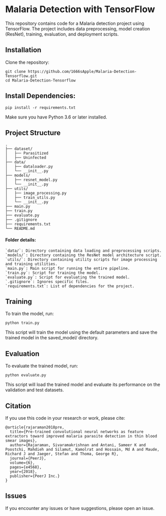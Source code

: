# Malaria Detection with TensorFlow
This repository contains code for a Malaria detection project using TensorFlow. The project includes data preprocessing, model creation (ResNet), training, evaluation, and deployment scripts.

## Installation
Clone the repository:
```
git clone https://github.com/1666sApple/Malaria-Detection-Tensorflow.git
cd Malaria-Detection-Tensorflow 
```

## Install Dependencies:
```
pip install -r requirements.txt
```
Make sure you have Python 3.6 or later installed.

## Project Structure

```
.
├── dataset/
│   ├── Parasitized
│   ├── Uninfected
├── data/
│   ├── dataloader.py
│   └── __init__.py
├── models/
│   ├── resnet_model.py
│   └── __init__.py
├── utils/
│   ├── image_processing.py
│   ├── train_utils.py
│   └── __init__.py
├── main.py
├── train.py
├── evaluate.py
├── .gitignore
├── requirements.txt
└── README.md

```
#### Folder details:
```
`data/`: Directory containing data loading and preprocessing scripts.
`models/`: Directory containing the ResNet model architecture script.
`utils/`: Directory containing utility scripts for image processing and training utilities.
`main.py`: Main script for running the entire pipeline.
`train.py`: Script for training the model.
`evaluate.py`: Script for evaluating the trained model.
`.gitignore`: Ignores specific files.
`requirements.txt`: List of dependencies for the project.
```

## Training
To train the model, run:
```
python train.py
```

This script will train the model using the default parameters and save the trained model in the saved_model/ directory.

## Evaluation

To evaluate the trained model, run:
```
python evaluate.py
```
This script will load the trained model and evaluate its performance on the validation and test datasets.

<!-- ## Contributors
Add your name here if you contributed to this project. -->
<!--  -->
<!-- License -->
<!-- Specify your license (e.g., MIT, Apache 2.0). -->
<!--  -->
## Citation
If you use this code in your research or work, please cite:
```
@article{rajaraman2018pre,
  title={Pre-trained convolutional neural networks as feature extractors toward improved malaria parasite detection in thin blood smear images},
  author={Rajaraman, Sivaramakrishnan and Antani, Sameer K and Poostchi, Mahdieh and Silamut, Kamolrat and Hossain, Md A and Maude, Richard J and Jaeger, Stefan and Thoma, George R},
  journal={PeerJ},
  volume={6},
  pages={e4568},
  year={2018},
  publisher={PeerJ Inc.}
}
```
## Issues
If you encounter any issues or have suggestions, please open an issue.